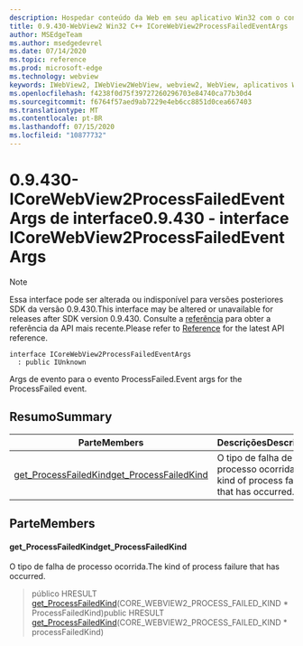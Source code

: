 ```yaml
---
description: Hospedar conteúdo da Web em seu aplicativo Win32 com o controle WebView2 do Microsoft Edge
title: 0.9.430-WebView2 Win32 C++ ICoreWebView2ProcessFailedEventArgs
author: MSEdgeTeam
ms.author: msedgedevrel
ms.date: 07/14/2020
ms.topic: reference
ms.prod: microsoft-edge
ms.technology: webview
keywords: IWebView2, IWebView2WebView, webview2, WebView, aplicativos Win32, Win32, Edge, ICoreWebView2, ICoreWebView2Host, controle do navegador, HTML Edge
ms.openlocfilehash: f4238f0d75f39727260296703e84740ca77b30d4
ms.sourcegitcommit: f6764f57aed9ab7229e4eb6cc8851d0cea667403
ms.translationtype: MT
ms.contentlocale: pt-BR
ms.lasthandoff: 07/15/2020
ms.locfileid: "10877732"
---
```

# <span data-ttu-id="d2c36-104">0.9.430-ICoreWebView2ProcessFailedEventArgs de interface</span><span class="sxs-lookup"><span data-stu-id="d2c36-104">0.9.430 - interface ICoreWebView2ProcessFailedEventArgs</span></span> 

> [!NOTE]
> <span data-ttu-id="d2c36-105">Essa interface pode ser alterada ou indisponível para versões posteriores SDK da versão 0.9.430.</span><span class="sxs-lookup"><span data-stu-id="d2c36-105">This interface may be altered or unavailable for releases after SDK version 0.9.430.</span></span> <span data-ttu-id="d2c36-106">Consulte a [referência](../../../webview2-api-reference.md) para obter a referência da API mais recente.</span><span class="sxs-lookup"><span data-stu-id="d2c36-106">Please refer to [Reference](../../../webview2-api-reference.md) for the latest API reference.</span></span>

```
interface ICoreWebView2ProcessFailedEventArgs
  : public IUnknown
```

<span data-ttu-id="d2c36-107">Args de evento para o evento ProcessFailed.</span><span class="sxs-lookup"><span data-stu-id="d2c36-107">Event args for the ProcessFailed event.</span></span>

## <span data-ttu-id="d2c36-108">Resumo</span><span class="sxs-lookup"><span data-stu-id="d2c36-108">Summary</span></span>

 <span data-ttu-id="d2c36-109">Parte</span><span class="sxs-lookup"><span data-stu-id="d2c36-109">Members</span></span>                        | <span data-ttu-id="d2c36-110">Descrições</span><span class="sxs-lookup"><span data-stu-id="d2c36-110">Descriptions</span></span>
--------------------------------|---------------------------------------------
[<span data-ttu-id="d2c36-111">get_ProcessFailedKind</span><span class="sxs-lookup"><span data-stu-id="d2c36-111">get_ProcessFailedKind</span></span>](#get_processfailedkind) | <span data-ttu-id="d2c36-112">O tipo de falha de processo ocorrida.</span><span class="sxs-lookup"><span data-stu-id="d2c36-112">The kind of process failure that has occurred.</span></span>

## <span data-ttu-id="d2c36-113">Parte</span><span class="sxs-lookup"><span data-stu-id="d2c36-113">Members</span></span>

#### <span data-ttu-id="d2c36-114">get_ProcessFailedKind</span><span class="sxs-lookup"><span data-stu-id="d2c36-114">get_ProcessFailedKind</span></span> 

<span data-ttu-id="d2c36-115">O tipo de falha de processo ocorrida.</span><span class="sxs-lookup"><span data-stu-id="d2c36-115">The kind of process failure that has occurred.</span></span>

> <span data-ttu-id="d2c36-116">público HRESULT [get_ProcessFailedKind](#get_processfailedkind)(CORE_WEBVIEW2_PROCESS_FAILED_KIND \* ProcessFailedKind)</span><span class="sxs-lookup"><span data-stu-id="d2c36-116">public HRESULT [get_ProcessFailedKind](#get_processfailedkind)(CORE_WEBVIEW2_PROCESS_FAILED_KIND \* processFailedKind)</span></span>

